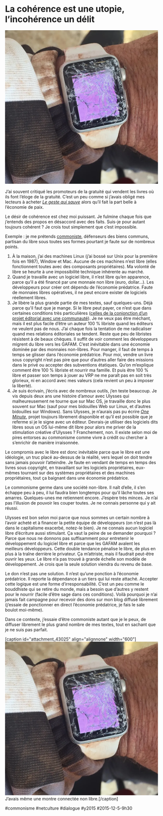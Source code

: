 # La cohérence est une utopie, l’incohérence un délit

![](_i/nonlibre.webp)

J’ai souvent critiqué les promoteurs de la gratuité qui vendent les livres où ils font l’éloge de la gratuité. C’est un peu comme si j’avais obligé mes lecteurs à acheter *[Le geste qui sauve](../../page/le-geste-qui-sauve)* alors qu’il fait la part belle à l’économie de paix.

Le désir de cohérence est chez moi puissant. Je fulmine chaque fois que j’entends des propos en désaccord avec des faits. Suis-je pour autant toujours cohérent ? Je crois tout simplement que c’est impossible.

Exemple : je me prétends [commoniste](../../2013/11/amis-commonistes.md), défenseurs des biens communs, partisan du libre sous toutes ses formes pourtant je faute sur de nombreux points.

1. À la maison, j’ai des machines Linux (j’ai bossé sur Unix pour la première fois en 1987), Window et Mac. Aucune de ces machines n’est libre (elles fonctionnent toutes avec des composants propriétaires). Ma volonté de libre se heurte à une impossibilité technique inhérente au marché.
2. Quand je travaille avec un logiciel libre, il n’est libre qu’en apparence, parce qu’il a été financé par une monnaie non libre (euro, dollar…). Les développeurs pour créer ont dépendu de l’économie prédatrice. Faute de monnaies libres opératives, il ne peut encore exister de logiciels réellement libres.
3. Je libère la plus grande partie de mes textes, sauf quelques-uns. Déjà parce qu’il faut que je mange. Si le libre peut payer, ce n’est que dans certaines conditions très particulières ([celles de la conjonction d’un projet éditorial avec une communauté](conditions-operatives-du-creative-commons.md)). Je ne veux pas être méchant, mais il est plus facile d’être un auteur 100 % libriste quand les éditeurs ne veulent pas de nous. J’ai chaque fois la tentation de me radicaliser quand mes relations éditoriales se tendent. Reste que peu de libristes résistent à de beaux chèques. Il suffit de voir comment les développeurs migrent du libre vers les GAFAM. C’est inévitable dans une économie dominée par des monnaies non-libres. Pour manger, il faut de temps à temps se glisser dans l’économie prédatrice. Pour moi, vendre un livre sous copyright n’est pas pire que pour d’autres aller faire des missions dans le privé ou accepter des subventions étatiques. Qu’on m’explique comment être 100 % libriste et nourrir ma famille. Et puis être 100 % libre et passer son temps à jouer au VRP ne me paraît pas en soit très glorieux, ni en accord avec mes valeurs (cela revient un peu à imposer la liberté).
4. Je suis écrivain, j’écris avec de nombreux outils, j’en teste beaucoup. Je vis depuis deux ans une histoire d’amour avec Ulysses qui malheureusement ne tourne que sur Mac OS, je travaille donc le plus souvent sur Mac (sauf pour mes bidouilles Web sur Linux, et d’autres bidouilles sur Windows). Sans Ulysses, je n’aurais pas pu écrire *[One Minute](../../page/une-minute)*, projet toujours librement disponible et qu’il est possible que je referme si je le signe avec un éditeur. Devrais-je utiliser des logiciels dits libres sous un OS lui-même dit libre pour alors me priver de la stimulation créative d’Ulysses ? Franchement, non. Il existe selon moi de pires entorses au commonisme comme vivre à crédit ou chercher à s’enrichir de manière irraisonnée.

Le compromis avec le libre est donc inévitable parce que le libre est une idéologie, un truc placé au-dessus de la réalité, vers lequel on doit tendre sans jamais pouvoir l’atteindre. Je faute en vendant de temps en temps des livres sous copyright, en travaillant sur les logiciels propriétaires, eux-mêmes tournant sur des systèmes propriétaires et des machines propriétaires, tout ça baignant dans une économie prédatrice.

Le commonisme germe dans une société non-libre. Il naît d’elle, il s’en échappe peu à peu, il lui faudra bien longtemps pour qu’il lâche toutes ses amarres. Quelques-unes me retiennent encore. J’espère très minces. Je n’ai pas l’illusion de pouvoir les couper toutes. Je ne connais personne qui y ait réussi.

Ulysses est bon selon moi parce que nous sommes un certain nombre à l’avoir acheté et à financer la petite équipe de développeurs (on n’est pas là dans le capitalisme exacerbé, notez-le bien). Je ne connais aucun logiciel libre d’écriture aussi stimulant. Ça vaut la peine de se demander pourquoi ? Parce que nous ne donnons pas suffisamment pour entretenir le développement du logiciel libre et parce que les GAFAM avalent les meilleurs développeurs. Cette double tendance pénalise le libre, de plus en plus à la traîne derrière le privateur. Ça m’attriste, mais il faudrait peut-être ouvrir les yeux. Le libre n’a pas trouvé à grande échelle son modèle de développement. Je crois que la seule solution viendra du revenu de base.

Le don n’est pas une solution. Il n’est qu’une ponction à l’économie prédatrice. Il reporte la dépendance à un tiers qui lui reste attaché. Accepter cette logique est une forme d’irresponsabilité. C’est un peu comme le bouddhiste qui se retire du monde, mais a besoin que d’autres y restent pour le nourrir (facile d’être sage dans ces conditions). Voilà pourquoi je n’ai jamais fait campagne pour recevoir des dons sur mon blog diffusé librement (j’essaie de ponctionner en direct l’économie prédatrice, je fais le sale boulot moi-même).

Dans ce contexte, j’essaie d’être commoniste autant que je le peux, de diffuser librement le plus grand nombre de mes textes, tout en sachant que je ne suis pas parfait.

[caption id="attachment\_43025" align="alignnone" width="600"]![J’avais même une montre connectée non libre.](_i/nonlibre.webp) J’avais même une montre connectée non libre.[/caption]



#commonisme #netculture #dialogue #y2015 #2015-12-5-9h30
